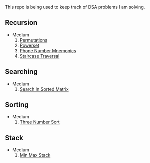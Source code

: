 This repo is being used to keep track of DSA problems I am solving.

## Recursion
- Medium
  1. [Permutations](https://github.com/shoaib6174/DSA/blob/main/Permutations.md)
  2. [Powerset](https://github.com/shoaib6174/DSA/blob/main/Powerset.md)
  3. [Phone Number Mnemonics](https://github.com/shoaib6174/DSA/blob/main/Phone%20Number%20Mnemonics.md)
  4. [Staircase Traversal](https://github.com/shoaib6174/DSA/blob/main/Staircase%20Traversal.md)

## Searching
- Medium
  1.  [Search In Sorted Matrix](https://github.com/shoaib6174/DSA/blob/main/Search%20in%20Sorted%20Matrix.md)


## Sorting
- Medium
  1. [Three Number Sort](https://github.com/shoaib6174/DSA/blob/main/Three%20Number%20Sort.md)

## Stack
- Medium
  1. [Min Max Stack](https://github.com/shoaib6174/DSA/blob/main/Min%20Max%20Stack.md)
